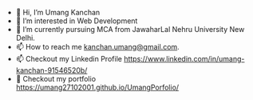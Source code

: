 - 👋 Hi, I’m Umang Kanchan
- 👀 I’m interested in Web Development
- 🌱 I’m currently pursuing MCA from JawaharLal Nehru University New Delhi.
- 📫 How to reach me kanchan.umang@gmail.com.
- 📫 Checkout my Linkedin Profile https://www.linkedin.com/in/umang-kanchan-91546520b/
- 🌱 Checkout my portfolio https://umang27102001.github.io/UmangPorfolio/

<!---
umang27102001/umang27102001 is a ✨ special ✨ repository because its `README.md` (this file) appears on your GitHub profile.
You can click the Preview link to take a look at your changes.
--->
